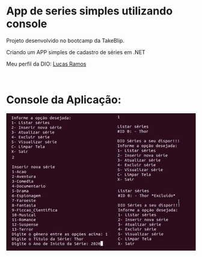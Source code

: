 # App de series simples utilizando console
<p>Projeto desenvolvido no bootcamp da TakeBlip.</p>
<p>Criando um APP simples de cadastro de séries em .NET</p>
<p>Meu perfil da DIO: <a href="https://web.dio.me/users/lucas2adriano" target="">Lucas Ramos</a></p>
<br>
<h1>Console da Aplicação:</h1>
<img src="https://github.com/devLucasRamos/API-Series/blob/master/obj/Debug/net5.0/ref/Console.png?raw=true">
